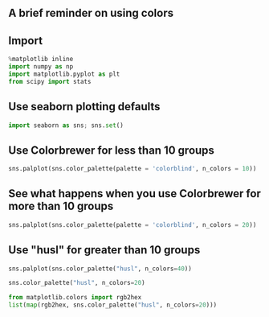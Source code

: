 ## A brief reminder on using colors

## Import 
```python
%matplotlib inline
import numpy as np
import matplotlib.pyplot as plt
from scipy import stats
```

## Use seaborn plotting defaults
```python
import seaborn as sns; sns.set()
```

## Use Colorbrewer for less than 10 groups
```python
sns.palplot(sns.color_palette(palette = 'colorblind', n_colors = 10))
```

## See what happens when you use Colorbrewer for more than 10 groups
```python
sns.palplot(sns.color_palette(palette = 'colorblind', n_colors = 20))
```

## Use "husl" for greater than 10 groups
```python
sns.palplot(sns.color_palette("husl", n_colors=40))

sns.color_palette("husl", n_colors=20)

from matplotlib.colors import rgb2hex
list(map(rgb2hex, sns.color_palette("husl", n_colors=20)))
```
